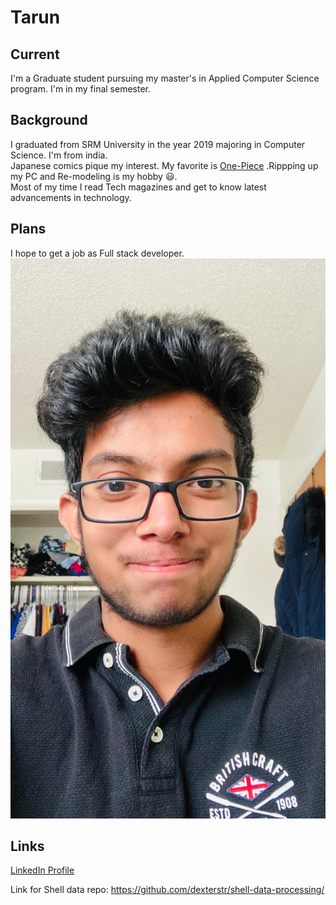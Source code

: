 # Tarun

## Current
I'm a Graduate student pursuing my master's in Applied Computer Science program.
I'm in my final semester.
## Background
I graduated from SRM University in the year 2019 majoring in Computer Science. I'm from india.
<br>
Japanese comics pique my interest. My favorite is [One-Piece](https://www.viz.com/one-piece)
.Rippping up my PC and Re-modeling is my hobby :smiley:.
<br>
Most of my time I read Tech magazines and get to know latest advancements in technology.
## Plans
I hope to get a job as Full stack developer. 
<br>
<img src="https://github.com/dexterstr/big-data-developer/blob/main/yoyo.jpeg" width="550">

## Links 
[LinkedIn Profile](https://www.linkedin.com/in/tarun-sarpanjeri-a43a8914a/)

Link for Shell data repo: https://github.com/dexterstr/shell-data-processing/
